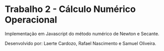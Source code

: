 # Trabalho 2 - Cálculo Numérico Operacional

Implementação em Javascript do método numérico de Newton e Secante.

Desenvolvido por: Laerte Cardozo, Rafael Nascimento e Samuel Oliveira.
